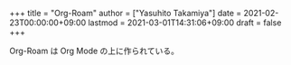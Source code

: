 +++
title = "Org-Roam"
author = ["Yasuhito Takamiya"]
date = 2021-02-23T00:00:00+09:00
lastmod = 2021-03-01T14:31:06+09:00
draft = false
+++

Org-Roam は Org Mode の上に作られている。
